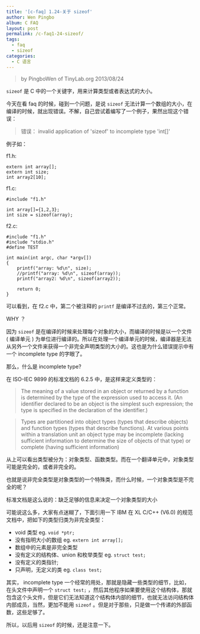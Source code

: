 ```yaml
---
title: '[c-faq] 1.24-关于 sizeof'
author: Wen Pingbo
album: C FAQ
layout: post
permalink: /c-faq1-24-sizeof/
tags:
  - faq
  - sizeof
categories:
  - C 语言
---
```


> by PingboWen of TinyLab.org
> 2013/08/24

`sizeof` 是 C 中的一个关键字，用来计算类型或者表达式的大小。

今天在看 faq 的时候，碰到一个问题，是说 `sizeof` 无法计算一个数组的大小，在编译的时候，就出现错误。不解，自己尝试着编写了一个例子，果然出现这个错误： 

> 错误： invalid application of 'sizeof' to incomplete type 'int[]'

例子如：

f1.h:

    extern int array[];
    extern int size;
    int array2[10];

f1.c:

    #include "f1.h"
    
    int array[]={1,2,3};
    int size = sizeof(array);

f2.c:

    #include "f1.h"
    #include "stdio.h"
    #define TEST
    
    int main(int argc, char *argv[])
    {
    	printf("array: %d\n", size);
    	//printf("array: %d\n", sizeof(array));
    	printf("array2: %d\n", sizeof(array2));
    
    	return 0;
    }

可以看到，在 f2.c 中，第二个被注释的 `printf` 是编译不过去的，第三个正常。

WHY ？

因为 `sizeof` 是在编译的时候来处理每个对象的大小，而编译的时候是以一个文件 ( 编译单元 ) 为单位进行编译的。所以在处理一个编译单元的时候，编译器是无法从另外一个文件来获得一个非完全声明类型的大小的。这也是为什么错误提示中有一个 incomplete type 的字眼了。

那么，什么是 incomplete type? 

在 ISO-IEC 9899 的标准文档的 6.2.5 中，是这样来定义类型的：

> The meaning of a value stored in an object or returned by a function is determined by the type of the expression used to access it. (An identifier declared to be an object is the simplest such expression; the type is specified in the declaration of the identifier.)

> Types are partitioned into object types (types that describe objects) and function types (types that describe functions). At various points within a translation unit an object type may be incomplete (lacking sufficient information to determine the size of objects of that type) or complete (having sufficient information)

从上可以看出类型被分为：对象类型、函数类型。而在一个翻译单元中，对象类型可能是完全的，或者非完全的。

也就是说非完全类型是对象类型的一个特殊类，而什么时候，一个对象类型是不完全的呢？

标准文档是这么说的：缺乏足够的信息来决定一个对象类型的大小

可能说这么多，大家有点迷糊了，下面引用一下 IBM 在 XL C/C++ (V6.0) 的规范文档中，把如下的类型归类为非完全类型：

  * void 类型 eg. `void *ptr;`
  * 没有指明大小的数组 eg. `extern int array[];`
  * 数组中的元素是非完全类型
  * 没有定义的结构体、union 和枚举类型 eg. `struct test;`
  * 没有定义的类指针;
  * 只声明，无定义的类 eg. `class test;`

其实， incomplete type 一个经常的用处，那就是隐藏一些类型的细节，比如，在头文件中声明一个 `struct test;` ，然后其他程序如果要使用这个结构体，那就包含这个头文件，但是它们无法知道这个结构体内部的细节，也就无法访问结构体内部成员，当然，更加不能用 `sizeof` 。但是对于那些，只是做一个传递的外部函数，这些足够了。

所以，以后用 `sizeof` 的时候，还是注意一下。
